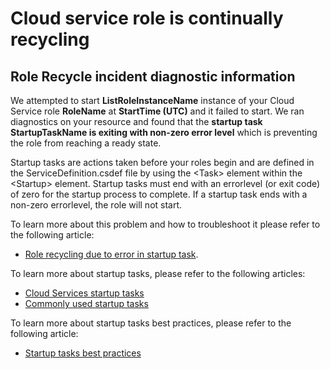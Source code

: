 <properties
	pageTitle="CloudServices RCA"
	description="Role Recycle due to bad Startup task"
	infoBubbleText="Found recent Role not in ready state. See details on the right."
	service="microsoft.classiccompute"
	resource="domainnames"
	authors="chiragpa"
	displayOrder=""
	articleId="RoleRecycle_BadStartupTask"
    diagnosticScenario="CloudServiceRoleRecycle"
	selfHelpType="rca"
	supportTopicIds="32422590"
	resourceTags=""
	productPesIds="13185"
	cloudEnvironments="public, Fairfax"
	ownershipId="Compute_CloudServices_Content"
/>
# Cloud service role is continually recycling
<!--issueDescription-->

## **Role Recycle incident diagnostic information** ##

We attempted to start **<!--$ListRoleInstanceName-->ListRoleInstanceName<!--/$ListRoleInstanceName-->** instance of your Cloud Service role **<!--$RoleName-->RoleName<!--/$RoleName-->** at **<!--$StartTime-->StartTime<!--/$StartTime--> (UTC)**  and it failed to start.
We ran diagnostics on your resource and found that the **startup task <!--$StartupTaskName-->StartupTaskName<!--/$StartupTaskName--> is exiting with non-zero error level** which is preventing the role from reaching a ready state.

<!--/issueDescription-->
Startup tasks are actions taken before your roles begin and are defined in the ServiceDefinition.csdef file by using the \<Task\> element within the \<Startup\> element. Startup tasks must end with an errorlevel (or exit code) of zero for the startup process to complete. If a startup task ends with a non-zero errorlevel, the role will not start.<br>

To learn more about this problem and how to troubleshoot it please refer to the following article:<br>
* [Role recycling due to error in startup task](https://blogs.msdn.microsoft.com/kwill/2013/08/26/troubleshooting-scenario-2-role-recycling-after-running-fine-for-2-weeks/).<br>


To learn more about startup tasks, please refer to the following articles:<br>
* [Cloud Services startup tasks](https://docs.microsoft.com/azure/cloud-services/cloud-services-startup-tasks)<br>
* [Commonly used startup tasks](https://docs.microsoft.com/azure/cloud-services/cloud-services-startup-tasks-common)

To learn more about startup tasks best practices, please refer to the following article:<br>
* [Startup tasks best practices](https://docs.microsoft.com/azure/cloud-services/cloud-services-startup-tasks-common#task-best-practices)<br>
